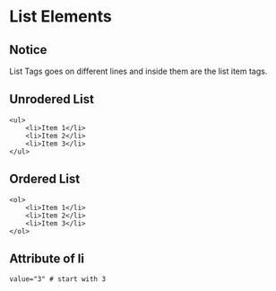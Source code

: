 # List Elements
## Notice
List Tags goes on different lines and inside them are the list item tags.

## Unrodered List
```
<ul>
	<li>Item 1</li>
	<li>Item 2</li>
	<li>Item 3</li>
</ul>
```

## Ordered List
```
<ol>
	<li>Item 1</li>
	<li>Item 2</li>
	<li>Item 3</li>
</ol>
```

## Attribute of li
```
value="3" # start with 3
```
